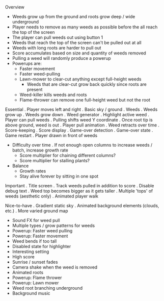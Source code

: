 Overview
- Weeds grow up from the ground and roots grow deep / wide underground
- Player needs to remove as many weeds as possible before the all reach the top of the screen
- The player can pull weeds out using button 1
- Weeds that reach the top of the screen can't be pulled out at all
- Weeds with long roots are harder to pull out
- Score accumulates based on size and quantity of weeds removed 
- Pulling a weed will randomly produce a powerup
- Powerups are:
	- Faster movement
	- Faster weed-pulling
	- Lawn-mower to clear-cut anything except full-height weeds
		- Weeds that are clear-cut grow back quickly since roots are present
	- Weed-killer kills weeds and roots
	- Flame-thrower can remove one full-height weed but not the root

Essential
. Player moves left and right
. Basic sky / ground
. Weeds
. Weeds grow up
. Weeds grow down
. Weed generator
. Highlight active weed
. Player can pull weeds
	. Pulling shifts weed Y coordinate
	. Once root tip is above ground, weed is out
	. Player pull animation
	. Weed retracts over time
. Score-keeping
. Score display
. Game-over detection
. Game-over state
. Game restart
. Player drawn in front of weeds
- Difficulty over time
	. If not enough open columns to increase weeds / batch, increase growth rate
	- Score multiplier for chaining different columns?
	- Score multiplier for stalling plants?
- Balance
	- Growth rates
	- Stay alive forever by sitting in one spot

Important
. Title screen
. Track weeds pulled in addition to score
. Disable debug text
. Weed top becomes bigger as it gets taller
. Multiple 'tops' of weeds (aesthetic only)
. Animated player walk

Nice-to-have
. Gradient static sky
. Animated background elements (clouds, etc.)
. More varied ground map
- Sound FX for weed pull
- Multiple types / grow patterns for weeds
- Powerup: Faster weed pulling
- Powerup: Faster movement
- Weed bends if too tall
- Disabled state for highlighter
- Interesting setting 
- High score
- Sunrise / sunset fades
- Camera shake when the weed is removed
- Animated roots
- Powerup: Flame thrower
- Powerup: Lawn mower
- Weed root branching underground
- Background music
